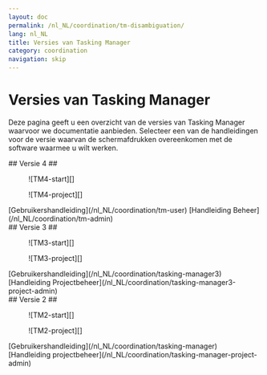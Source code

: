 ```yaml
---
layout: doc
permalink: /nl_NL/coordination/tm-disambiguation/
lang: nl_NL
title: Versies van Tasking Manager
category: coordination
navigation: skip
---
```


Versies van Tasking Manager
============

Deze pagina geeft u een overzicht van de versies van Tasking Manager waarvoor we documentatie aanbieden. Selecteer een van de handleidingen voor de versie waarvan de schermafdrukken overeenkomen met de software waarmee u wilt werken.

<div class='disambiguation-version' markdown="1">
## Versie 4 ##

<figure markdown="1">
![TM4-start][]
</figure>
<figure markdown="1">
![TM4-project][]
</figure>

<div class='disambiguation-link' markdown="1">
[Gebruikershandleiding](/nl_NL/coordination/tm-user) [Handleiding Beheer](/nl_NL/coordination/tm-admin)
</div>
</div>

<div class='disambiguation-version' markdown="1">
## Versie 3 ##

<figure markdown="1">
![TM3-start][]
</figure>
<figure markdown="1">
![TM3-project][]
</figure>

<div class='disambiguation-link' markdown="1">
[Gebruikershandleiding](/nl_NL/coordination/tasking-manager3) [Handleiding Projectbeheer](/nl_NL/coordination/tasking-manager3-project-admin)
</div>
</div>


<div class='disambiguation-version' markdown="1">
## Versie 2 ##

<figure markdown="1">
![TM2-start][]
</figure>
<figure markdown="1">
![TM2-project][]
</figure>

<div class='disambiguation-link' markdown="1">
[Gebruikershandleiding](/nl_NL/coordination/tasking-manager) [Handleiding projectbeheer](/nl_NL/coordination/tasking-manager-project-admin)
</div>
</div>


[TM2-start]: /images/coordination/tasking_manager_image01.png
[TM2-project]: /images/coordination/tasking_manager_image04.png
[TM3-start]: /images/coordination/tm3-start.png
[TM3-project]: /images/coordination/tm3-project.png
[TM4-start]: /images/coordination/tm4-start.png
[TM4-project]: /images/coordination/tm4-project.png
